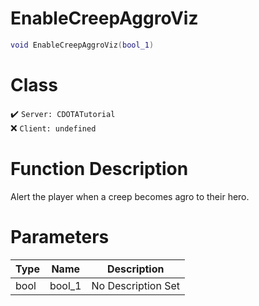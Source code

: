 # EnableCreepAggroViz
```lua
void EnableCreepAggroViz(bool_1)
```
# Class
✔️ `Server: CDOTATutorial`  
❌ `Client: undefined`  

# Function Description
Alert the player when a creep becomes agro to their hero.
# Parameters
Type|Name|Description
--|--|--
bool|bool_1|No Description Set
